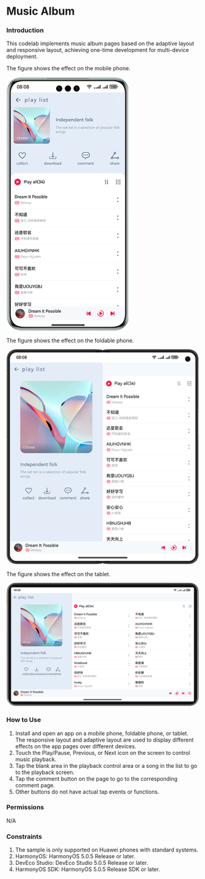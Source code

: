 # Music Album

### Introduction

This codelab implements music album pages based on the adaptive layout and responsive layout, achieving one-time development for multi-device deployment.

The figure shows the effect on the mobile phone.

![](screenshots/device/phone.en.png)

The figure shows the effect on the foldable phone.

![](screenshots/device/foldable.en.png)

The figure shows the effect on the tablet.

![](screenshots/device/pad.en.png)

### How to Use

1. Install and open an app on a mobile phone, foldable phone, or tablet. The responsive layout and adaptive layout are used to display different effects on the app pages over different devices.
2. Touch the Play/Pause, Previous, or Next icon on the screen to control music playback.
3. Tap the blank area in the playback control area or a song in the list to go to the playback screen.
4. Tap the comment button on the page to go to the corresponding comment page.
5. Other buttons do not have actual tap events or functions.

### Permissions

N/A

### Constraints

1. The sample is only supported on Huawei phones with standard systems.
2. HarmonyOS: HarmonyOS 5.0.5 Release or later.
3. DevEco Studio: DevEco Studio 5.0.5 Release or later.
4. HarmonyOS SDK: HarmonyOS 5.0.5 Release SDK or later.
